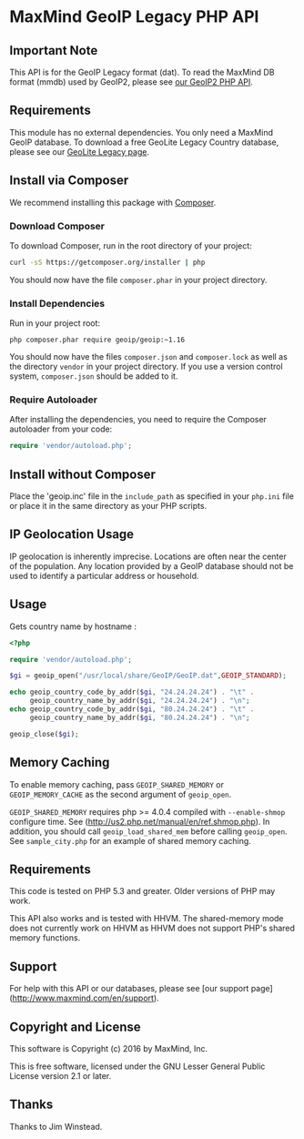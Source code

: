 # MaxMind GeoIP Legacy PHP API #

## Important Note ##

This API is for the GeoIP Legacy format (dat). To read the MaxMind DB format
(mmdb) used by GeoIP2, please see
[our GeoIP2 PHP API](https://github.com/maxmind/GeoIP2-php).

## Requirements ##

This module has no external dependencies. You only need a MaxMind GeoIP
database. To download a free GeoLite Legacy Country database, please see
our [GeoLite Legacy page](http://dev.maxmind.com/geoip/legacy/geolite).

## Install via Composer ##

We recommend installing this package with [Composer](http://getcomposer.org/).

### Download Composer ###

To download Composer, run in the root directory of your project:

```bash
curl -sS https://getcomposer.org/installer | php
```

You should now have the file `composer.phar` in your project directory.

### Install Dependencies ###

Run in your project root:

```
php composer.phar require geoip/geoip:~1.16
```

You should now have the files `composer.json` and `composer.lock` as well as
the directory `vendor` in your project directory. If you use a version control
system, `composer.json` should be added to it.

### Require Autoloader ###

After installing the dependencies, you need to require the Composer autoloader
from your code:

```php
require 'vendor/autoload.php';
```

## Install without Composer ##

Place the 'geoip.inc' file in the `include_path` as specified in your
`php.ini` file or place it in the same directory as your PHP scripts.


## IP Geolocation Usage ##

IP geolocation is inherently imprecise. Locations are often near the center of
the population. Any location provided by a GeoIP database should not be used to
identify a particular address or household.

## Usage ##

Gets country name by hostname :

```php
<?php

require 'vendor/autoload.php';

$gi = geoip_open("/usr/local/share/GeoIP/GeoIP.dat",GEOIP_STANDARD);

echo geoip_country_code_by_addr($gi, "24.24.24.24") . "\t" .
     geoip_country_name_by_addr($gi, "24.24.24.24") . "\n";
echo geoip_country_code_by_addr($gi, "80.24.24.24") . "\t" .
     geoip_country_name_by_addr($gi, "80.24.24.24") . "\n";

geoip_close($gi);
```

## Memory Caching ##

To enable memory caching, pass `GEOIP_SHARED_MEMORY` or `GEOIP_MEMORY_CACHE`
as the second argument of `geoip_open`.

`GEOIP_SHARED_MEMORY` requires php >= 4.0.4 compiled with `--enable-shmop`
configure time.  See (http://us2.php.net/manual/en/ref.shmop.php).
In addition, you should call `geoip_load_shared_mem` before calling
`geoip_open`.  See `sample_city.php` for an example of shared memory caching.

## Requirements  ##

This code is tested on PHP 5.3 and greater. Older versions of PHP may work.

This API also works and is tested with HHVM. The shared-memory mode does not
currently work on HHVM as HHVM does not support PHP's shared memory functions.

## Support ##

For help with this API or our databases, please see [our support page]
(http://www.maxmind.com/en/support).

## Copyright and License ##

This software is Copyright (c) 2016 by MaxMind, Inc.

This is free software, licensed under the GNU Lesser General Public License
version 2.1 or later.

## Thanks ##

Thanks to Jim Winstead.
